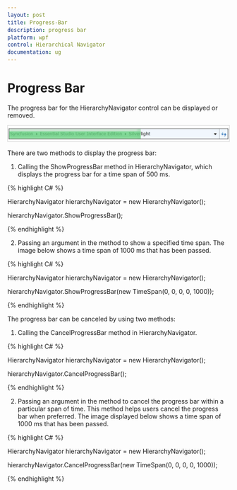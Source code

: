 ```yaml
---
layout: post
title: Progress-Bar
description: progress bar
platform: wpf
control: Hierarchical Navigator
documentation: ug
---
```


# Progress Bar

The progress bar for the HierarchyNavigator control can be displayed or removed.

![](Progress-Bar_images/Progress-Bar_img1.png)



There are two methods to display the progress bar:

1. Calling the ShowProgressBar method in HierarchyNavigator, which displays the progress bar for a time span of 500 ms.

{% highlight C# %}



HierarchyNavigator hierarchyNavigator = new HierarchyNavigator();

hierarchyNavigator.ShowProgressBar();

{% endhighlight %}

2. Passing an argument in the method to show a specified time span.  The image below shows a time span of 1000 ms that has been passed.

{% highlight C# %}



HierarchyNavigator hierarchyNavigator = new HierarchyNavigator();

hierarchyNavigator.ShowProgressBar(new TimeSpan(0, 0, 0, 0, 1000));

{% endhighlight %}

The progress bar can be canceled by using two methods:

1. Calling the CancelProgressBar method in HierarchyNavigator.

{% highlight C# %}



HierarchyNavigator hierarchyNavigator = new HierarchyNavigator();

hierarchyNavigator.CancelProgressBar();

{% endhighlight %}

2. Passing an argument in the method to cancel the progress bar within a particular span of time. This method helps users cancel the progress bar when preferred. The image displayed below shows a time span of 1000 ms that has been passed.

{% highlight C# %}



HierarchyNavigator hierarchyNavigator = new HierarchyNavigator();

hierarchyNavigator.CancelProgressBar(new TimeSpan(0, 0, 0, 0, 1000));


{% endhighlight %}


